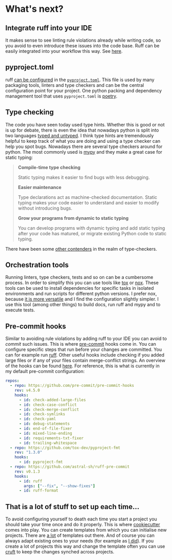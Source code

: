# What's next?

## Integrate ruff into your IDE

It makes sense to see linting rule violations already while writing code, so you avoid to even introduce these issues into the code base.
Ruff can be easily integrated into your workflow this way. See [here](https://docs.astral.sh/ruff/integrations/).

## pyproject.toml

ruff [can be configured](https://docs.astral.sh/ruff/configuration/) in the [`pyproject.toml`](https://packaging.python.org/en/latest/guides/writing-pyproject-toml/).
This file is used by many packaging tools, linters and type checkers and can be the central configuration point for your project.
One python packing and dependency management tool that uses `pyproject.toml` is [poetry](https://python-poetry.org/docs/).

## Type checking

The code you have seen today used type hints. Whether this is good or not is up for debate, there is even the idea that nowadays python is split into two languages [typed and untyped](https://threeofwands.com/python-is-two-languages-now-and-thats-actually-great/).
I think type hints are tremendously helpful to keep track of what you are doing and using a type checker can help you spot bugs.
Nowadays there are several type checkers around for python.
The most commonly used is [mypy](https://www.mypy-lang.org/) and they make a great case for static typing:

> **Compile-time type checking**
> 
>   Static typing makes it easier to find bugs with less debugging.
> 
> **Easier maintenance**
> 
>   Type declarations act as machine-checked documentation. Static typing makes your code easier to understand and easier to modify without introducing bugs.
> 
> **Grow your programs from dynamic to static typing**
> 
>   You can develop programs with dynamic typing and add static typing after your code has matured, or migrate existing Python code to static typing. 

There have been some [other contenders](https://www.infoworld.com/article/3575079/4-python-type-checkers-to-keep-your-code-clean.html) in the realm of type-checkers.

## Orchestration tools

Running linters, type checkers, tests and so on can be a cumbersome process. In order to simplify this you can use tools like [tox](https://tox.wiki/en/4.12.1/user_guide.html) or [nox](https://nox.thea.codes/en/stable/).
These tools can be used to install dependencies for specific tasks in isolated environments and run scripts for different python versions.
I prefer nox, because [it is more versatile](https://tox.wiki/en/4.12.1/index.html#useful-links) and I find the configuration slightly simpler.
I use this tool (among other things) to build docs, run ruff and mypy and to execute tests.

## Pre-commit hooks

Similar to avoiding rule violations by adding ruff to your IDE you can avoid to *commit* such issues.
This is where [pre-commit](https://pre-commit.com/) hooks come in. You can configure specific steps that run before your changes are committed.
You can for example run [ruff](https://docs.astral.sh/ruff/integrations/#pre-commit).
Other useful hooks include checking if you added large files or if any of your files contain merge-conflict strings.
An overview of the hooks can be found [here](https://pre-commit.com/hooks.html).
For reference, this is what is currently in my default pre-commit configuration:
```yaml
repos:
  - repo: https://github.com/pre-commit/pre-commit-hooks
    rev: v4.5.0
    hooks:
      - id: check-added-large-files
      - id: check-case-conflict
      - id: check-merge-conflict
      - id: check-symlinks
      - id: check-yaml
      - id: debug-statements
      - id: end-of-file-fixer
      - id: mixed-line-ending
      - id: requirements-txt-fixer
      - id: trailing-whitespace
  - repo: https://github.com/tox-dev/pyproject-fmt
    rev: "1.3.0"
    hooks:
      - id: pyproject-fmt
  - repo: https://github.com/astral-sh/ruff-pre-commit
    rev: v0.1.3
    hooks:
      - id: ruff
        args: ["--fix", "--show-fixes"]
      - id: ruff-format
```

## That is a lot of stuff to set up each time...

To avoid configuring yourself to death each time you start a project you should take your time once and do it properly.
This is where [cookiecutter](https://cookiecutter.readthedocs.io/en/stable/README.html) comes into play.
You can create templates from which you can initialise new projects. There are [a lot](https://github.com/audreyfeldroy/cookiecutter-pypackage) of templates out there.
And of course you can always adapt existing ones to your needs (for example as [I did](https://github.com/audreyfeldroy/cookiecutter-pypackage)).
If you create a lot of projects this way and change the template often you can use [cruft](https://cruft.github.io/cruft/) to keep the changes synched across projects.
